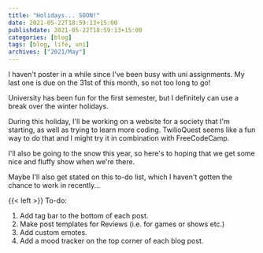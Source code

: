 ```yaml
---
title: "Holidays... SOON!"
date: 2021-05-22T18:59:13+15:00
publishdate: 2021-05-22T18:59:13+15:00
categories: [blog]
tags: [blog, life, uni]
archives: ["2021/May"]
---
```


I haven't poster in a while since I've been busy with uni assignments. My last one is due on the 31st of this month, so not too long to go!  

University has been fun for the first semester, but I definitely can use a break over the winter holidays.  

During this holiday, I'll be working on a website for a society that I'm starting, as well as trying to learn more coding. TwilioQuest seems like a fun way to do that and I might try it in combination with FreeCodeCamp.  

I'll also be going to the snow this year, so here's to hoping that we get some nice and fluffy show when we're there.  

<!--more-->

Maybe I'll also get stated on this to-do list, which I haven't gotten the chance to work in recently...

{{< left >}}
To-do: <br>
1. Add tag bar to the bottom of each post. <br>
2. Make post templates for Reviews (i.e. for games or shows etc.) <br>
3. Add custom emotes. <br>
4. Add a mood tracker on the top corner of each blog post.
